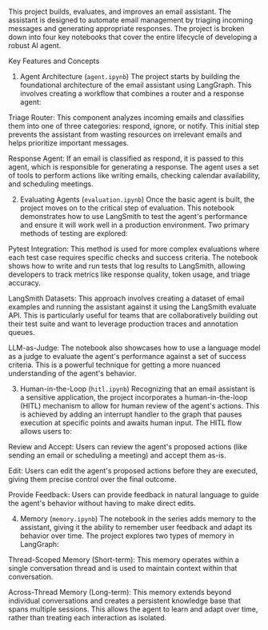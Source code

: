 
This project builds, evaluates, and improves an email assistant. The assistant is designed to automate email management by triaging incoming messages and generating appropriate responses. The project is broken down into four key notebooks that cover the entire lifecycle of developing a robust AI agent.

Key Features and Concepts
1. Agent Architecture (`agent.ipynb`)
The project starts by building the foundational architecture of the email assistant using LangGraph. This involves creating a workflow that combines a router and a response agent:

Triage Router: This component analyzes incoming emails and classifies them into one of three categories: respond, ignore, or notify. This initial step prevents the assistant from wasting resources on irrelevant emails and helps prioritize important messages.

Response Agent: If an email is classified as respond, it is passed to this agent, which is responsible for generating a response. The agent uses a set of tools to perform actions like writing emails, checking calendar availability, and scheduling meetings.

2. Evaluating Agents (`evaluation.ipynb`)
Once the basic agent is built, the project moves on to the critical step of evaluation. This notebook demonstrates how to use LangSmith to test the agent's performance and ensure it will work well in a production environment. Two primary methods of testing are explored:

Pytest Integration: This method is used for more complex evaluations where each test case requires specific checks and success criteria. The notebook shows how to write and run tests that log results to LangSmith, allowing developers to track metrics like response quality, token usage, and triage accuracy.

LangSmith Datasets: This approach involves creating a dataset of email examples and running the assistant against it using the LangSmith evaluate API. This is particularly useful for teams that are collaboratively building out their test suite and want to leverage production traces and annotation queues.

LLM-as-Judge: The notebook also showcases how to use a language model as a judge to evaluate the agent's performance against a set of success criteria. This is a powerful technique for getting a more nuanced understanding of the agent's behavior.

3. Human-in-the-Loop (`hitl.ipynb`)
Recognizing that an email assistant is a sensitive application, the project incorporates a human-in-the-loop (HITL) mechanism to allow for human review of the agent's actions. This is achieved by adding an interrupt handler to the graph that pauses execution at specific points and awaits human input. The HITL flow allows users to:

Review and Accept: Users can review the agent's proposed actions (like sending an email or scheduling a meeting) and accept them as-is.

Edit: Users can edit the agent's proposed actions before they are executed, giving them precise control over the final outcome.

Provide Feedback: Users can provide feedback in natural language to guide the agent's behavior without having to make direct edits.

4. Memory (`memory.ipynb`)
The notebook in the series adds memory to the assistant, giving it the ability to remember user feedback and adapt its behavior over time. The project explores two types of memory in LangGraph:

Thread-Scoped Memory (Short-term): This memory operates within a single conversation thread and is used to maintain context within that conversation.

Across-Thread Memory (Long-term): This memory extends beyond individual conversations and creates a persistent knowledge base that spans multiple sessions. This allows the agent to learn and adapt over time, rather than treating each interaction as isolated.
